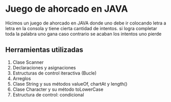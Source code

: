 # Juego de ahorcado en JAVA

Hicimos un juego de ahorcado en JAVA donde uno debe ir colocando letra a letra en la consola y tiene cierta cantidad de intentos. si logra completar toda la palabra uno gana caso contrario se acaban los intentos uno pierde

## Herramientas utilizadas

1. Clase Scanner
2. Declaraciones y asignaciones
3. Estructuras de control iteractiva (Bucle)
4. Arreglos
5. Clase String y sus métodos valueOf, chartAt y length()
6. Clase Character y su método toLowerCase
7. Estructura de control: condicional

